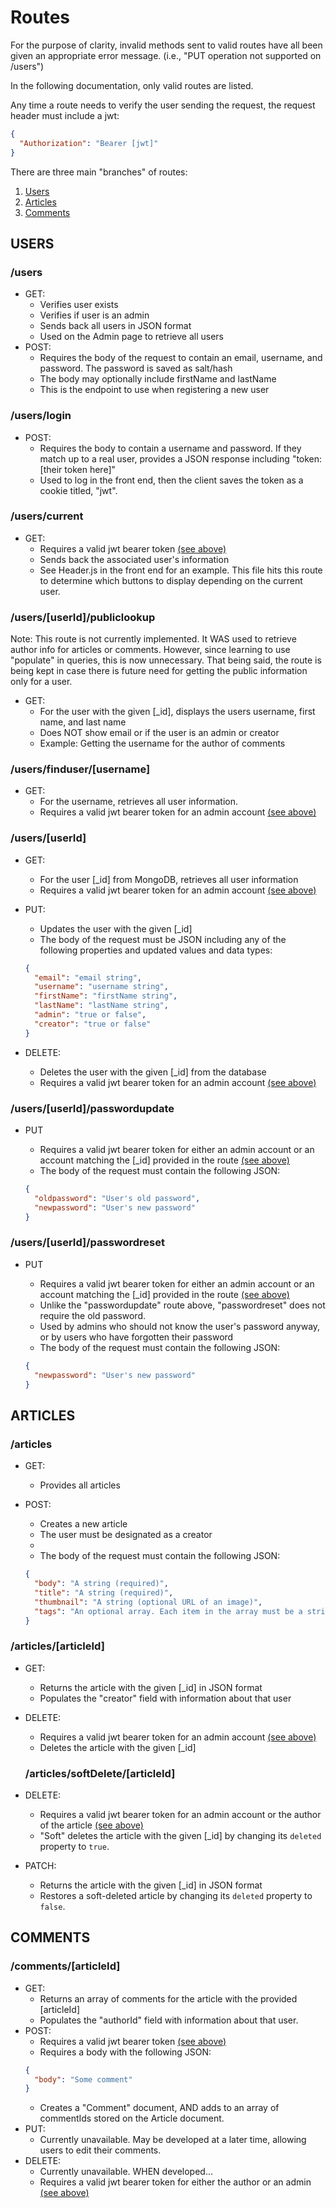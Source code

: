 # Routes

For the purpose of clarity, invalid methods sent to valid routes have all been given an appropriate error message. (i.e., "PUT operation not supported on /users")

In the following documentation, only valid routes are listed.

Any time a route needs to verify the user sending the request, the request header must include a jwt:

```json
{
  "Authorization": "Bearer [jwt]"
}
```

There are three main "branches" of routes:

1. [Users](#users)
2. [Articles](#articles)
3. [Comments](#comments)

## USERS

### /users

- GET:
  - Verifies user exists
  - Verifies if user is an admin
  - Sends back all users in JSON format
  - Used on the Admin page to retrieve all users
- POST:
  - Requires the body of the request to contain an email, username, and password. The password is saved as salt/hash
  - The body may optionally include firstName and lastName
  - This is the endpoint to use when registering a new user

### /users/login

- POST:
  - Requires the body to contain a username and password. If they match up to a real user, provides a JSON response including "token: [their token here]"
  - Used to log in the front end, then the client saves the token as a cookie titled, "jwt".

### /users/current

- GET:
  - Requires a valid jwt bearer token [(see above)](#routes)
  - Sends back the associated user's information
  - See Header.js in the front end for an example. This file hits this route to determine which buttons to display depending on the current user.

### /users/[userId]/publiclookup
Note: This route is not currently implemented. It WAS used to retrieve author info for articles or comments. However, since learning to use "populate" in queries, this is now unnecessary. That being said, the route is being kept in case there is future need for getting the public information only for a user.
- GET:
  - For the user with the given [_id], displays the users username, first name, and last name
  - Does NOT show email or if the user is an admin or creator
  - Example: Getting the username for the author of comments

### /users/finduser/[username]

- GET:
  - For the username, retrieves all user information.
  - Requires a valid jwt bearer token for an admin account [(see above)](#routes)

### /users/[userId]

- GET:
  - For the user [_id] from MongoDB, retrieves all user information
  - Requires a valid jwt bearer token for an admin account [(see above)](#routes)
- PUT:

  - Updates the user with the given [_id]
  - The body of the request must be JSON including any of the following properties and updated values and data types:

  ```json
  {
    "email": "email string",
    "username": "username string",
    "firstName": "firstName string",
    "lastName": "lastName string",
    "admin": "true or false",
    "creator": "true or false"
  }
  ```

- DELETE:
  - Deletes the user with the given [_id] from the database
  - Requires a valid jwt bearer token for an admin account [(see above)](#routes)

### /users/[userId]/passwordupdate

- PUT

  - Requires a valid jwt bearer token for either an admin account or an account matching the [_id] provided in the route [(see above)](#routes)
  - The body of the request must contain the following JSON:

  ```json
  {
    "oldpassword": "User's old password",
    "newpassword": "User's new password"
  }
  ```

### /users/[userId]/passwordreset

- PUT

  - Requires a valid jwt bearer token for either an admin account or an account matching the [_id] provided in the route [(see above)](#routes)
  - Unlike the "passwordupdate" route above, "passwordreset" does not require the old password.
  - Used by admins who should not know the user's password anyway, or by users who have forgotten their password
  - The body of the request must contain the following JSON:

  ```json
  {
    "newpassword": "User's new password"
  }
  ```

## ARTICLES

### /articles

- GET:

  - Provides all articles

- POST:

  - Creates a new article
  - The user must be designated as a creator
  -
  - The body of the request must contain the following JSON:

  ```json
  {
    "body": "A string (required)",
    "title": "A string (required)",
    "thumbnail": "A string (optional URL of an image)",
    "tags": "An optional array. Each item in the array must be a string."
  }
  ```

### /articles/[articleId]

- GET:
  - Returns the article with the given [_id] in JSON format
  - Populates the "creator" field with information about that user
- DELETE:
  - Requires a valid jwt bearer token for an admin account [(see above)](#routes)
  - Deletes the article with the given [_id]

  ### /articles/softDelete/[articleId]

- DELETE:
  - Requires a valid jwt bearer token for an admin account or the author of the article [(see above)](#routes)
  - "Soft" deletes the article with the given [_id] by changing its `deleted` property to `true`.
- PATCH:
  - Returns the article with the given [_id] in JSON format
  - Restores a soft-deleted article by changing its `deleted` property to `false`.

## COMMENTS

### /comments/[articleId]

- GET:
  - Returns an array of comments for the article with the provided [articleId]
  - Populates the "authorId" field with information about that user.
- POST:
  - Requires a valid jwt bearer token [(see above)](#routes)
  - Requires a body with the following JSON:
  ```json
  {
    "body": "Some comment"
  }
  ```
  - Creates a "Comment" document, AND adds to an array of commentIds stored on the Article document.
- PUT:
  - Currently unavailable. May be developed at a later time, allowing users to edit their comments.
- DELETE:
  - Currently unavailable. WHEN developed...
  - Requires a valid jwt bearer token for either the author or an admin [(see above)](#routes)
